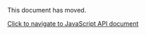 This document has moved. 

[Click to navigate to JavaScript API document](../../API/JavaScript-API/Index.md)